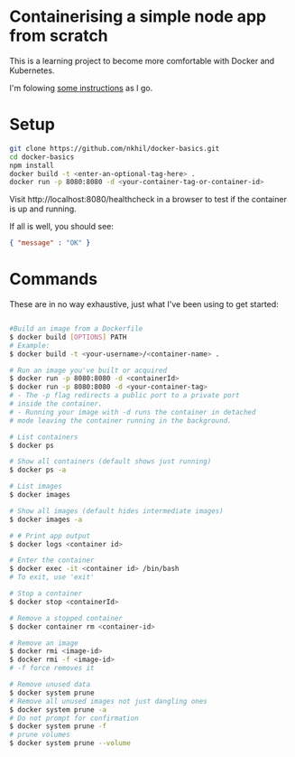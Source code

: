 # Containerising a simple node app from scratch

This is a learning project to become more comfortable with Docker and Kubernetes. 

I'm folowing [some instructions](https://nodejs.org/fr/docs/guides/nodejs-docker-webapp/) as I go.

# Setup

```bash
git clone https://github.com/nkhil/docker-basics.git
cd docker-basics
npm install
docker build -t <enter-an-optional-tag-here> .
docker run -p 8080:8080 -d <your-container-tag-or-container-id>
```

Visit http://localhost:8080/healthcheck in a browser to test if the container is up and running. 

If all is well, you should see: 

```json
{ "message" : "OK" }
```

# Commands 

These are in no way exhaustive, just what I've been using to get started:

```bash

#Build an image from a Dockerfile
$ docker build [OPTIONS] PATH
# Example:
$ docker build -t <your-username>/<container-name> .

# Run an image you've built or acquired
$ docker run -p 8080:8080 -d <containerId>
$ docker run -p 8080:8080 -d <your-container-tag>
# - The -p flag redirects a public port to a private port 
# inside the container.
# - Running your image with -d runs the container in detached 
# mode leaving the container running in the background.

# List containers
$ docker ps

# Show all containers (default shows just running)
$ docker ps -a

# List images
$ docker images

# Show all images (default hides intermediate images)
$ docker images -a

# # Print app output
$ docker logs <container id>

# Enter the container
$ docker exec -it <container id> /bin/bash
# To exit, use 'exit'

# Stop a container
$ docker stop <containerId>

# Remove a stopped container
$ docker container rm <container-id>

# Remove an image
$ docker rmi <image-id>
$ docker rmi -f <image-id>
# -f force removes it

# Remove unused data
$ docker system prune
# Remove all unused images not just dangling ones
$ docker system prune -a
# Do not prompt for confirmation
$ docker system prune -f
# prune volumes
$ docker system prune --volume

```



